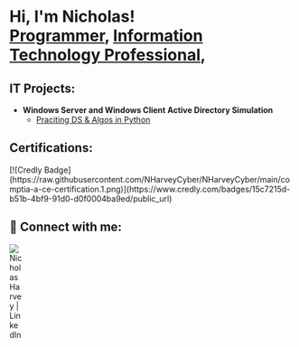 <h1>Hi, I'm Nicholas! <br/><a href="https://github.com/NHarveyCyber">Programmer</a>, <a href="www.linkedin.com/in/nicholas-harvey-a6a03a2a4">Information Technology Professional</a>, <a></a></h1>

<h2>IT Projects:</h2>

- <b>Windows Server and Windows Client Active Directory Simulation</b>
  - [Praciting DS & Algos in Python](https://github.com/joshmadakor1/Algorithms-Practice)
 
<h2>Certifications:</h2>
[![Credly Badge](https://raw.githubusercontent.com/NHarveyCyber/NHarveyCyber/main/comptia-a-ce-certification.1.png)](https://www.credly.com/badges/15c7215d-b51b-4bf9-91d0-d0f0004ba9ed/public_url)
<h2> 🤳 Connect with me:</h2>


[<img align="left" alt="Nicholas Harvey | LinkedIn" width="22px" src="https://cdn.jsdelivr.net/npm/simple-icons@v3/icons/linkedin.svg" />][linkedin]

[linkedin]: www.linkedin.com/in/nicholas-harvey-a6a03a2a4

<!--
**joshmadakor1/joshmadakor1** is a ✨ _special_ ✨ repository because its `README.md` (this file) appears on your GitHub profile.

Here are some ideas to get you started:

- 🔭 I’m currently working on ...
- 🌱 I’m currently learning ...
- 👯 I’m looking to collaborate on ...
- 🤔 I’m looking for help with ...
- 💬 Ask me about ...
- 📫 How to reach me: ...
- 😄 Pronouns: ...
- ⚡ Fun fact: ...
-->

